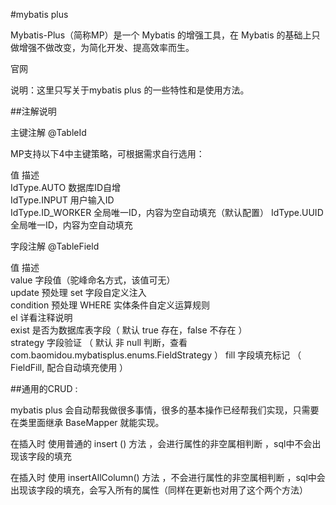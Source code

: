 #mybatis plus

Mybatis-Plus（简称MP）是一个 Mybatis 的增强工具，在 Mybatis 的基础上只做增强不做改变，为简化开发、提高效率而生。 

官网

说明：这里只写关于mybatis plus 的一些特性和是使用方法。



##注解说明

主键注解 @TableId 

MP支持以下4中主键策略，可根据需求自行选用： 

  值               	描述                   
  IdType.AUTO     	数据库ID自增              
  IdType.INPUT    	用户输入ID               
  IdType.ID_WORKER	全局唯一ID，内容为空自动填充（默认配置）
  IdType.UUID     	全局唯一ID，内容为空自动填充      



字段注解 @TableField 

  值        	描述                                      
  value    	字段值（驼峰命名方式，该值可无）                        
  update   	预处理 set 字段自定义注入                         
  condition	预处理 WHERE 实体条件自定义运算规则                   
  el       	详看注释说明                                  
  exist    	是否为数据库表字段（ 默认 true 存在，false 不存在 ）       
  strategy 	字段验证 （ 默认 非 null 判断，查看 com.baomidou.mybatisplus.enums.FieldStrategy ）
  fill     	字段填充标记 （ FieldFill, 配合自动填充使用 ）          



##通用的CRUD :

mybatis plus 会自动帮我做很多事情，很多的基本操作已经帮我们实现，只需要在类里面继承 BaseMapper 就能实现。

在插入时 使用普通的 insert () 方法 ，会进行属性的非空属相判断 ，sql中不会出现该字段的填充

在插入时 使用 insertAllColumn() 方法 ，不会进行属性的非空属相判断 ，sql中会出现该字段的填充，会写入所有的属性（同样在更新也对用了这个两个方法）





